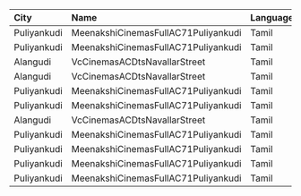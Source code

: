 | City        | Name                                | Language |  Time | Type        | Price | Capacity | Booked |
| :---------- | :---------------------------------- | :------- | ----: | :---------- | ----: | -------: | -----: |
| Puliyankudi | MeenakshiCinemasFullAC71Puliyankudi | Tamil    | 11:00 | FirstClass  |  100₹ |      244 |     24 |
| Puliyankudi | MeenakshiCinemasFullAC71Puliyankudi | Tamil    | 11:00 | SecondClass |  100₹ |      100 |      0 |
| Alangudi    | VcCinemasACDtsNavallarStreet        | Tamil    | 11:15 | Premium     |  100₹ |      162 |    108 |
| Alangudi    | VcCinemasACDtsNavallarStreet        | Tamil    | 14:15 | Premium     |  100₹ |      162 |    108 |
| Puliyankudi | MeenakshiCinemasFullAC71Puliyankudi | Tamil    | 14:30 | FirstClass  |  100₹ |      244 |     24 |
| Puliyankudi | MeenakshiCinemasFullAC71Puliyankudi | Tamil    | 14:30 | SecondClass |  100₹ |      100 |      0 |
| Alangudi    | VcCinemasACDtsNavallarStreet        | Tamil    | 18:15 | Premium     |  100₹ |      162 |    108 |
| Puliyankudi | MeenakshiCinemasFullAC71Puliyankudi | Tamil    | 18:30 | FirstClass  |  100₹ |      244 |     24 |
| Puliyankudi | MeenakshiCinemasFullAC71Puliyankudi | Tamil    | 18:30 | SecondClass |  100₹ |      100 |      0 |
| Puliyankudi | MeenakshiCinemasFullAC71Puliyankudi | Tamil    | 22:30 | FirstClass  |  100₹ |      244 |     24 |
| Puliyankudi | MeenakshiCinemasFullAC71Puliyankudi | Tamil    | 22:30 | SecondClass |  100₹ |      100 |      0 |